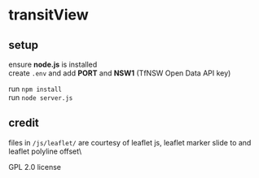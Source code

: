 # transitView

## setup

ensure **node.js** is installed\
create `.env` and add **PORT** and **NSW1** (TfNSW Open Data API key)

run `npm install`\
run `node server.js`

## credit

files in `/js/leaflet/` are courtesy of leaflet js, leaflet marker slide to and leaflet polyline offset\

GPL 2.0 license

